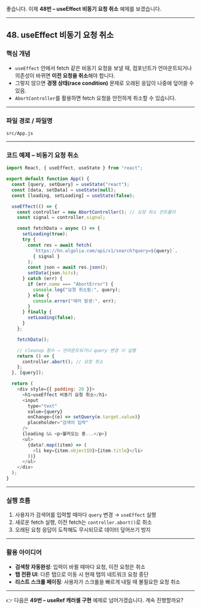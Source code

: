 좋습니다. 이제 **48번 – useEffect 비동기 요청 취소** 예제를 보겠습니다.

---

## 48. useEffect 비동기 요청 취소

### 핵심 개념

* `useEffect` 안에서 fetch 같은 비동기 요청을 보낼 때,
  컴포넌트가 언마운트되거나 의존성이 바뀌면 **이전 요청을 취소**해야 합니다.
* 그렇지 않으면 **경쟁 상태(race condition)** 문제로 오래된 응답이 나중에 덮어쓸 수 있음.
* `AbortController`를 활용하면 fetch 요청을 안전하게 취소할 수 있습니다.

---

### 파일 경로 / 파일명

```
src/App.js
```

---

### 코드 예제 – 비동기 요청 취소

```javascript
import React, { useEffect, useState } from "react";

export default function App() {
  const [query, setQuery] = useState("react");
  const [data, setData] = useState(null);
  const [loading, setLoading] = useState(false);

  useEffect(() => {
    const controller = new AbortController(); // 요청 취소 컨트롤러
    const signal = controller.signal;

    const fetchData = async () => {
      setLoading(true);
      try {
        const res = await fetch(
          `https://hn.algolia.com/api/v1/search?query=${query}`,
          { signal }
        );
        const json = await res.json();
        setData(json.hits);
      } catch (err) {
        if (err.name === "AbortError") {
          console.log("요청 취소됨:", query);
        } else {
          console.error("에러 발생:", err);
        }
      } finally {
        setLoading(false);
      }
    };

    fetchData();

    // cleanup 함수 → 언마운트되거나 query 변경 시 실행
    return () => {
      controller.abort(); // 요청 취소
    };
  }, [query]);

  return (
    <div style={{ padding: 20 }}>
      <h1>useEffect 비동기 요청 취소</h1>
      <input
        type="text"
        value={query}
        onChange={(e) => setQuery(e.target.value)}
        placeholder="검색어 입력"
      />
      {loading && <p>불러오는 중...</p>}
      <ul>
        {data?.map((item) => (
          <li key={item.objectID}>{item.title}</li>
        ))}
      </ul>
    </div>
  );
}
```

---

### 실행 흐름

1. 사용자가 검색어를 입력할 때마다 `query` 변경 → `useEffect` 실행
2. 새로운 fetch 실행, 이전 fetch는 `controller.abort()`로 취소
3. 오래된 요청 응답이 도착해도 무시되므로 데이터 덮어쓰기 방지

---

### 활용 아이디어

* **검색창 자동완성**: 입력이 바뀔 때마다 요청, 이전 요청은 취소
* **탭 전환 UI**: 다른 탭으로 이동 시 현재 탭의 네트워크 요청 중단
* **리스트 스크롤 페이징**: 사용자가 스크롤을 빠르게 내릴 때 불필요한 요청 취소

---

👉 다음은 **49번 – useRef 캐러셀 구현** 예제로 넘어가겠습니다. 계속 진행할까요?
